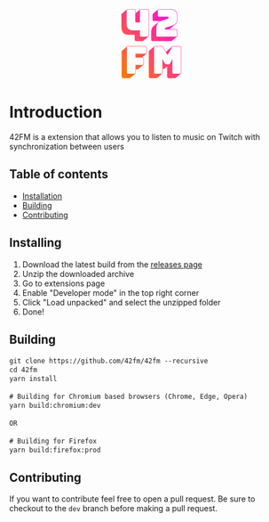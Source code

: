 <p align="center" >
    <img src="logo.png">
</p>

# Introduction

42FM is a extension that allows you to listen to music on Twitch with synchronization between users

## Table of contents

- [Installation](#installation)
- [Building](#building)
- [Contributing](#contributing)

## Installing

1. Download the latest build from the [releases page](https://github.com/42fm/42fm/releases)
1. Unzip the downloaded archive
1. Go to extensions page
1. Enable "Developer mode" in the top right corner
1. Click "Load unpacked" and select the unzipped folder
1. Done!

## Building

```
git clone https://github.com/42fm/42fm --recursive
cd 42fm
yarn install

# Building for Chromium based browsers (Chrome, Edge, Opera)
yarn build:chromium:dev

OR

# Building for Firefox
yarn build:firefox:prod
```

## Contributing

If you want to contribute feel free to open a pull request. Be sure to checkout to the `dev` branch before making a pull request.

